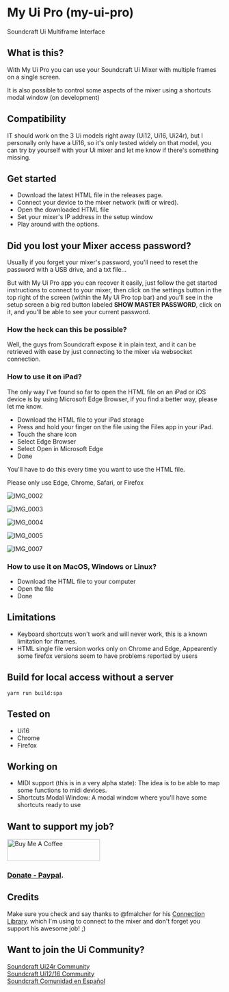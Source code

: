 # My Ui Pro (my-ui-pro)

Soundcraft Ui Multiframe Interface

## What is this?
With My Ui Pro you can use your Soundcraft Ui Mixer with multiple frames on a single screen.

It is also possible to control some aspects of the mixer using a shortcuts modal window (on development)

## Compatibility
IT should work on the 3 Ui models right away (Ui12, Ui16, Ui24r), but I personally only have a Ui16, so it's only tested widely on that model, you can try by yourself with your Ui mixer and let me know if there's something missing.

## Get started
* Download the latest HTML file in the releases page.
* Connect your device to the mixer network (wifi or wired).
* Open the downloaded HTML file
* Set your mixer's IP address in the setup window
* Play around with the options.

## Did you lost your Mixer access password?
Usually if you forget your mixer's password, you'll need to reset the password with a USB drive, and a txt file...

But with My Ui Pro app you can recover it easily, just follow the get started instructions to connect to your mixer, then click on the settings button in the top right of the screen (within the My Ui Pro top bar) and you'll see in the setup screen a big red button labeled **SHOW MASTER PASSWORD**, click on it, and you'll be able to see your current password.

### **How the heck can this be possible?**

Well, the guys from Soundcraft expose it in plain text, and it can be retrieved with ease by just connecting to the mixer via websocket connection.

### How to use it on iPad?

The only way I've found so far to open the HTML file on an iPad or iOS device is by using Microsoft Edge Browser, if you find a better way, please let me know.

- Download the HTML file to your iPad storage
- Press and hold your finger on the file using the Files app in your iPad.
- Touch the share icon
- Select Edge Browser
- Select Open in Microsoft Edge
- Done

You'll have to do this every time you want to use the HTML file.

Please only use Edge, Chrome, Safari, or Firefox

![IMG_0002](https://github.com/user-attachments/assets/9ef84104-a361-4a1b-8cf8-d538734d8fd4)

![IMG_0003](https://github.com/user-attachments/assets/5b958641-aada-404f-97d8-b41e110b55e0)

![IMG_0004](https://github.com/user-attachments/assets/011bc3e5-eb3b-459d-a360-b6c459f45de6)

![IMG_0005](https://github.com/user-attachments/assets/5b3efd31-de86-4e77-add8-e49bd1adfe91)

![IMG_0007](https://github.com/user-attachments/assets/50ba7544-b17a-451c-9c75-e4b047f6679f)



### How to use it on MacOS, Windows or Linux?

- Download the HTML file to your computer
- Open the file
- Done

## Limitations
* Keyboard shortcuts won't work and will never work, this is a known limitation for iframes.
* HTML single file version works only on Chrome and Edge, Appearently some firefox versions seem to have problems reported by users

## Build for local access without a server
`yarn run build:spa`

## Tested on
 * Ui16
 * Chrome
 * Firefox

## Working on
* MIDI support (this is in a very alpha state):
The idea is to be able to map some functions to midi devices.
* Shortcuts Modal Window:
A modal window where you'll have some shortcuts ready to use

## Want to support my job?
<a href="https://buymeacoffee.com/naturaldevcr" target="_blank"><img src="https://github.com/user-attachments/assets/98a65e1b-2843-4333-8955-0db7a20477bf" alt="Buy Me A Coffee" style="height: 51px !important;width: 217px !important;" ></a>


### [Donate - Paypal](https://www.paypal.com/donate/?hosted_button_id=A8MKF5RNGQ77U).

## Credits
Make sure you check and say thanks to @fmalcher for his [Connection Library](https://github.com/fmalcher/soundcraft-ui/tree/main/packages/mixer-connection). which I'm using to connect to the mixer
and don't forget you support his awesome job! ;)

## Want to join the Ui Community?
[Soundcraft Ui24r Community](https://www.facebook.com/groups/SoundcraftUimixerusers)
<br/>
[Soundcraft Ui12/16 Community](https://www.facebook.com/groups/SoundcraftUi16Users)
<br/>
[Soundcraft Comunidad en Español](https://www.facebook.com/groups/1793309550686408)
